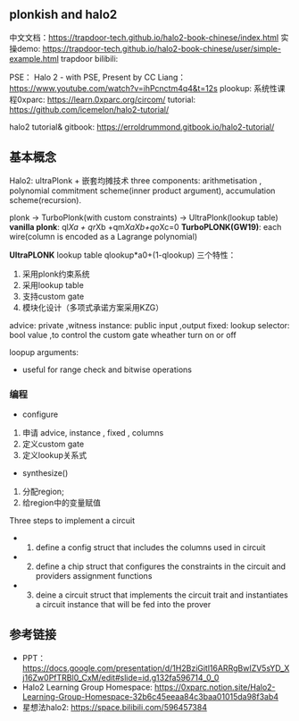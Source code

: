 ## plonkish and halo2
中文文档：https://trapdoor-tech.github.io/halo2-book-chinese/index.html
实操demo: https://trapdoor-tech.github.io/halo2-book-chinese/user/simple-example.html 
trapdoor bilibili: 

PSE：
Halo 2 - with PSE, Present by CC Liang： https://www.youtube.com/watch?v=ihPcnctm4q4&t=12s
plookup:
系统性课程0xparc: https://learn.0xparc.org/circom/
tutorial: https://github.com/icemelon/halo2-tutorial/

halo2 tutorial& gitbook: https://erroldrummond.gitbook.io/halo2-tutorial/

## 基本概念

Halo2: ultraPlonk + 嵌套均摊技术
three components: 
arithmetisation , polynomial commitment scheme(inner product argument), accumulation scheme(recursion). 

plonk -> TurboPlonk(with custom constraints) -> UltraPlonk(lookup table)
**vanilla plonk**: 
ql*Xa + qr*Xb +qm*XaXb+qo*Xc=0
**TurboPLONK(GW19)**: 
each wire(column is encoded as a Lagrange polynomial)

**UltraPLONK**
lookup table
qlookup*a0+(1-qlookup)
三个特性：
 1. 采用plonk约束系统
 2. 采用lookup table
 3. 支持custom gate
 4. 模块化设计（多项式承诺方案采用KZG）

advice: private ,witness
instance: public input ,output 
fixed: lookup 
selector: bool value ,to control the  custom gate wheather turn on or off

loopup arguments:
 - useful for range check and bitwise operations
 

### 编程
- configure
 1. 申请 advice, instance , fixed , columns
 2. 定义custom gate
 3. 定义lookup关系式
- synthesize()
 1. 分配region;
 2. 给region中的变量赋值

Three steps to implement a circuit
- 1. define a config struct that includes the columns used in circuit
- 2. define a chip struct that configures the constraints in the circuit and providers assignment functions

- 3. deine a circuit struct that implements the circuit trait and instantiates a circuit
instance that will be fed into  the prover



## 参考链接
- PPT：  https://docs.google.com/presentation/d/1H2BziGitl16ARRgBwIZV5sYD_Xj16Zw0PfTRBl0_CxM/edit#slide=id.g132fa596714_0_0
- Halo2 Learning Group Homespace: https://0xparc.notion.site/Halo2-Learning-Group-Homespace-32b6c45eeaa84c3baa01015da98f3ab4
- 星想法halo2: https://space.bilibili.com/596457384 
